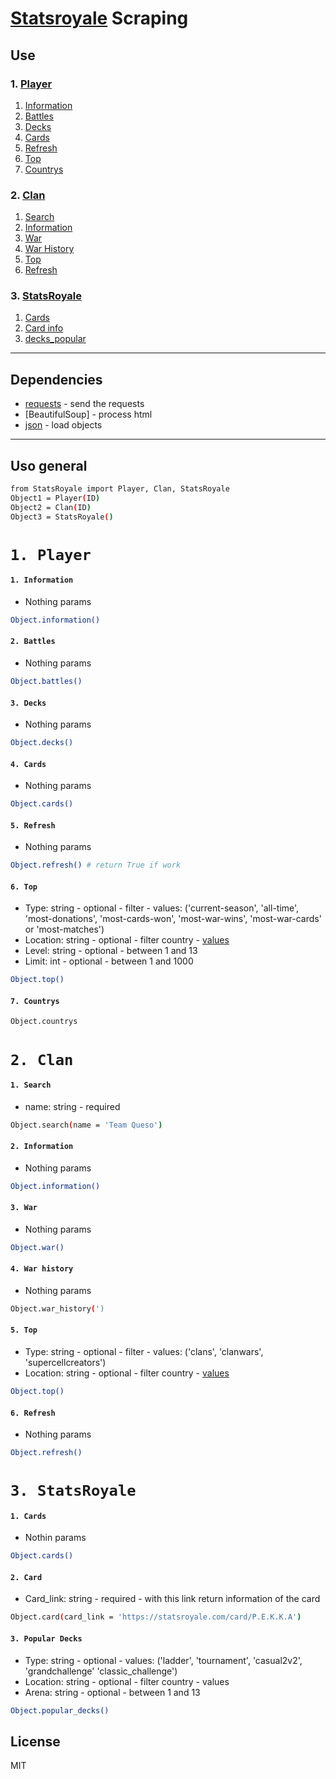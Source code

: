 # [Statsroyale](https://statsroyale.com/) Scraping

## Use      
### 1. [Player](#1-player)
1. [Information](#1-information)
2. [Battles](#2-battles)
3. [Decks](#3-decks)
4. [Cards](#4-cards)
5. [Refresh](#5-refresh)
6. [Top](#6-top)
7. [Countrys](#7-countrys)
### 2. [Clan](#1-clan)
1. [Search](#1-search)
2. [Information](#2-information)
3. [War](#3-war)
4. [War History](#4-warhistory)
5. [Top](#5-top)
6. [Refresh](#6-refresh)

### 3. [StatsRoyale](#1-trends)
1. [Cards](#1-cards)
2. [Card info](#2-cardinfo)
3. [decks_popular](#3-deckspopular)


- - -
## Dependencies
- [requests] - send the requests
- [BeautifulSoup] - process html
- [json] - load objects
- - -
## Uso general
```sh
from StatsRoyale import Player, Clan, StatsRoyale
Object1 = Player(ID)
Object2 = Clan(ID)
Object3 = StatsRoyale()
```
# `1. Player`
#### `1. Information`
- Nothing params
```sh
Object.information()
```
#### `2. Battles`
- Nothing params
```sh
Object.battles()
```
#### `3. Decks`
- Nothing params
```sh
Object.decks()
```
#### `4. Cards`
- Nothing params

```sh
Object.cards()
```
#### `5. Refresh`
- Nothing params
```sh
Object.refresh() # return True if work
```
#### `6. Top`
- Type: string - optional - filter - values: ('current-season', 'all-time', 'most-donations', 'most-cards-won', 'most-war-wins', 'most-war-cards' or 'most-matches')
- Location: string - optional - filter country - [values](#7-countrys)
- Level: string - optional - between 1 and 13
- Limit: int - optional - between 1 and 1000
```sh
Object.top()
```
#### `7. Countrys`
```sh
Object.countrys
```

# `2. Clan`
#### `1. Search`
- name: string - required
```sh
Object.search(name = 'Team Queso')
```
#### `2. Information`
- Nothing params
```sh
Object.information()
```
#### `3. War`
- Nothing params

```sh
Object.war()
```
#### `4. War history`
- Nothing params

```sh
Object.war_history(')
```
#### `5. Top`
- Type: string - optional - filter - values: ('clans', 'clanwars', 'supercellcreators')
- Location: string - optional - filter country - [values](#7-countrys)
```sh
Object.top()
```
#### `6. Refresh`
- Nothing params

```sh
Object.refresh()
```

# `3. StatsRoyale`
#### `1. Cards`
- Nothin params
```sh
Object.cards()
```
#### `2. Card`
- Card_link: string - required - with this link return information of the card
```sh
Object.card(card_link = 'https://statsroyale.com/card/P.E.K.K.A')
```
#### `3. Popular Decks`
- Type: string - optional - values: ('ladder', 'tournament', 'casual2v2', 'grandchallenge' 'classic_challenge')
- Location: string - optional - filter country - values
- Arena: string - optional - between 1 and 13
```sh
Object.popular_decks()
```

## License
MIT


   [requests]: <https://docs.python-requests.org/en/master/>
   [json]: <https://docs.python.org/3/library/json.html>
